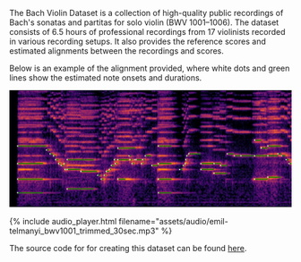 The Bach Violin Dataset is a collection of high-quality public recordings of Bach's sonatas and partitas for solo violin (BWV 1001–1006). The dataset consists of 6.5 hours of professional recordings from 17 violinists recorded in various recording setups. It also provides the reference scores and estimated alignments between the recordings and scores.

Below is an example of the alignment provided, where white dots and green lines show the estimated note onsets and durations.

![alignment](assets/images/alignment_trimmed.jpg)

{% include audio_player.html filename="assets/audio/emil-telmanyi_bwv1001_trimmed_30sec.mp3" %}

The source code for for creating this dataset can be found [here](https://github.com/salu133445/bach-violin-dataset).
